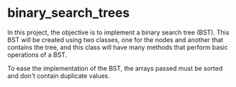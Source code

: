# binary_search_trees

In this project, the objective is to implement a binary search tree (BST). This BST will be created using two classes, one for the nodes and another that contains the tree, and this class will have many methods that perform basic operations of a BST.

To ease the implementation of the BST, the arrays passed must be sorted and don't contain duplicate values.
